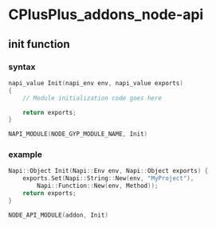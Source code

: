 # CPlusPlus_addons_node-api

## init function

### syntax

```c
napi_value Init(napi_env env, napi_value exports)
{
    // Module initialization code goes here

    return exports;
}

NAPI_MODULE(NODE_GYP_MODULE_NAME, Init)
```

### example

```c
Napi::Object Init(Napi::Env env, Napi::Object exports) {
    exports.Set(Napi::String::New(env, "MyProject"),
        Napi::Function::New(env, Method));
    return exports;
}

NODE_API_MODULE(addon, Init)
```
